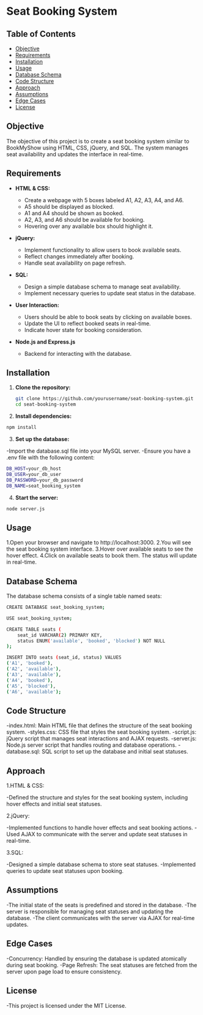 # Seat Booking System

## Table of Contents
- [Objective](#objective)
- [Requirements](#requirements)
- [Installation](#installation)
- [Usage](#usage)
- [Database Schema](#database-schema)
- [Code Structure](#code-structure)
- [Approach](#approach)
- [Assumptions](#assumptions)
- [Edge Cases](#edge-cases)
- [License](#license)

## Objective
The objective of this project is to create a seat booking system similar to BookMyShow using HTML, CSS, jQuery, and SQL. The system manages seat availability and updates the interface in real-time.

## Requirements
- **HTML & CSS:**
  - Create a webpage with 5 boxes labeled A1, A2, A3, A4, and A6.
  - A5 should be displayed as blocked.
  - A1 and A4 should be shown as booked.
  - A2, A3, and A6 should be available for booking.
  - Hovering over any available box should highlight it.

- **jQuery:**
  - Implement functionality to allow users to book available seats.
  - Reflect changes immediately after booking.
  - Handle seat availability on page refresh.

- **SQL:**
  - Design a simple database schema to manage seat availability.
  - Implement necessary queries to update seat status in the database.

- **User Interaction:**
  - Users should be able to book seats by clicking on available boxes.
  - Update the UI to reflect booked seats in real-time.
  - Indicate hover state for booking consideration.

- **Node.js and Express.js**
  - Backend for interacting with the database.
    
## Installation
1. **Clone the repository:**
   ```bash
   git clone https://github.com/yourusername/seat-booking-system.git
   cd seat-booking-system

2. **Install dependencies:**
```bash
npm install
```

3. **Set up the database:**

 -Import the database.sql file into your MySQL server.
 -Ensure you have a .env file with the following content:

```bash
DB_HOST=your_db_host
DB_USER=your_db_user
DB_PASSWORD=your_db_password
DB_NAME=seat_booking_system
```
4. **Start the server:**

```bash
node server.js
```

## **Usage**
1.Open your browser and navigate to http://localhost:3000.
2.You will see the seat booking system interface.
3.Hover over available seats to see the hover effect.
4.Click on available seats to book them. The status will update in real-time.

## **Database Schema**
The database schema consists of a single table named seats:

```bash
CREATE DATABASE seat_booking_system;

USE seat_booking_system;

CREATE TABLE seats (
    seat_id VARCHAR(2) PRIMARY KEY,
    status ENUM('available', 'booked', 'blocked') NOT NULL
);

INSERT INTO seats (seat_id, status) VALUES
('A1', 'booked'),
('A2', 'available'),
('A3', 'available'),
('A4', 'booked'),
('A5', 'blocked'),
('A6', 'available');
```

## **Code Structure**
-index.html: Main HTML file that defines the structure of the seat booking system.
-styles.css: CSS file that styles the seat booking system.
-script.js: jQuery script that manages seat interactions and AJAX requests.
-server.js: Node.js server script that handles routing and database operations.
-database.sql: SQL script to set up the database and initial seat statuses.

## **Approach**

1.HTML & CSS:

-Defined the structure and styles for the seat booking system, including hover effects and initial seat statuses.


2.jQuery:

-Implemented functions to handle hover effects and seat booking actions.
-Used AJAX to communicate with the server and update seat statuses in real-time.


3.SQL:

-Designed a simple database schema to store seat statuses.
-Implemented queries to update seat statuses upon booking.


## **Assumptions**
-The initial state of the seats is predefined and stored in the database.
-The server is responsible for managing seat statuses and updating the database.
-The client communicates with the server via AJAX for real-time updates.


## **Edge Cases**
-Concurrency: Handled by ensuring the database is updated atomically during seat booking.
-Page Refresh: The seat statuses are fetched from the server upon page load to ensure consistency.

## **License**
-This project is licensed under the MIT License.
